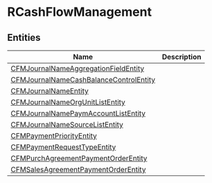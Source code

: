 
# RCashFlowManagement


## Entities

|Name|Description|
|---|---|
|[CFMJournalNameAggregationFieldEntity](CFMJournalNameAggregationFieldEntity.cdm.json)||
|[CFMJournalNameCashBalanceControlEntity](CFMJournalNameCashBalanceControlEntity.cdm.json)||
|[CFMJournalNameEntity](CFMJournalNameEntity.cdm.json)||
|[CFMJournalNameOrgUnitListEntity](CFMJournalNameOrgUnitListEntity.cdm.json)||
|[CFMJournalNamePaymAccountListEntity](CFMJournalNamePaymAccountListEntity.cdm.json)||
|[CFMJournalNameSourceListEntity](CFMJournalNameSourceListEntity.cdm.json)||
|[CFMPaymentPriorityEntity](CFMPaymentPriorityEntity.cdm.json)||
|[CFMPaymentRequestTypeEntity](CFMPaymentRequestTypeEntity.cdm.json)||
|[CFMPurchAgreementPaymentOrderEntity](CFMPurchAgreementPaymentOrderEntity.cdm.json)||
|[CFMSalesAgreementPaymentOrderEntity](CFMSalesAgreementPaymentOrderEntity.cdm.json)||
